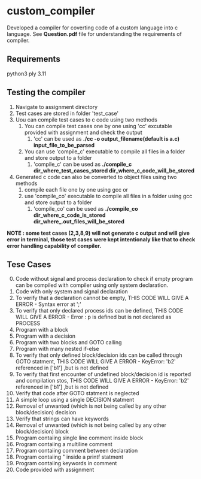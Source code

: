 # custom_compiler
Developed a compiler for coverting code of a custom language into c language. See **Question.pdf** file for understanding the requirements of compiler.

## Requirements
python3
ply 3.11

## Testing the compiler
1. Navigate to assignment directory
2. Test cases are stored in folder 'test_case'
3. Uou can compile test cases to c code using two methods
    1. You can compile test cases one by one using 'cc' excutable provided with assignment and check the output
        1. 'cc' can be used as **./cc -o output_filename(default is a.c)    input_file_to_be_parsed**
    2. You can use 'compile_c' executable to compile all files in a folder and store output to a folder
        1. 'compile_c' can be used as **./compile_c    dir_where_test_cases_stored    dir_where_c_code_will_be_stored**
4. Generated c code can also be converted to object files using  two methods
    1. compile each file one by one using gcc or
    2. use 'compile_co' executable to compile all files in a folder using gcc and store output to a folder
        1. 'compile_co' can be used as **./compile_co    dir_where_c_code_is_stored    dir_where_.out_files_will_be_stored**

**NOTE : some test cases (2,3,8,9) will not generate c output and will give error in terminal, those test cases were kept intentionaly like that to check error handling capability of compiler.**

## Tese Cases
0. Code without signal and process declaration to check if empty program can be compiled with compiler using only system declaration.
1. Code with only system and signal declaration
2. To verify that a declaration cannot be empty, THIS CODE WILL GIVE A ERROR - Syntax error at ';'
3. To verify that only declared process ids can be defined, THIS CODE WILL GIVE A ERROR - Error : p is defined but is not declared as PROCESS
4. Program with a block
5. Program with a decision
6. Program with two blocks and GOTO calling
7. Program with many nested if-else
8. To verify that only defined block/decision ids can be called through GOTO statment, THIS CODE WILL GIVE A ERROR - KeyError: 'b2' referenced in ['b1'] ,but is not defined
9. To verify that first encounter of undefined block/decision id is reported and compilation stos, THIS CODE WILL GIVE A ERROR - KeyError: 'b2' referenced in ['b1'] ,but is not defined
10. Verify that code after GOTO statment is neglected
11. A simple loop using a single DECISION statment
12. Removal of unwanted (which is not being called by any other block/decision) decision
13. Verify that strings can have keywords
14. Removal of unwanted (which is not being called by any other block/decision) block
15. Program contaiing single line comment inside block
16. Program contaiing a multiline comment
17. Program contaiing comment between declaration
18. Program contaiing " inside a printf statment
19. Program contaiing keywords in comment
20. Code provided with assignment
